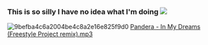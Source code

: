 ### This is so silly I have no idea what I'm doing ![](https://komarev.com/ghpvc/?username=your-github-aalinus&style=for-the-badge&color=blueviolet&label=gang)

![9befba4c6a2004be4c8a2e16e825f9d0](https://github.com/user-attachments/assets/7c49d5c4-0795-4f1d-bfc8-47c5ffd80b24)
[Pandera - In My Dreams (Freestyle Project remix).mp3](https://github.com/user-attachments/files/22452523/Pandera.-.In.My.Dreams.Freestyle.Project.remix.mp3)




